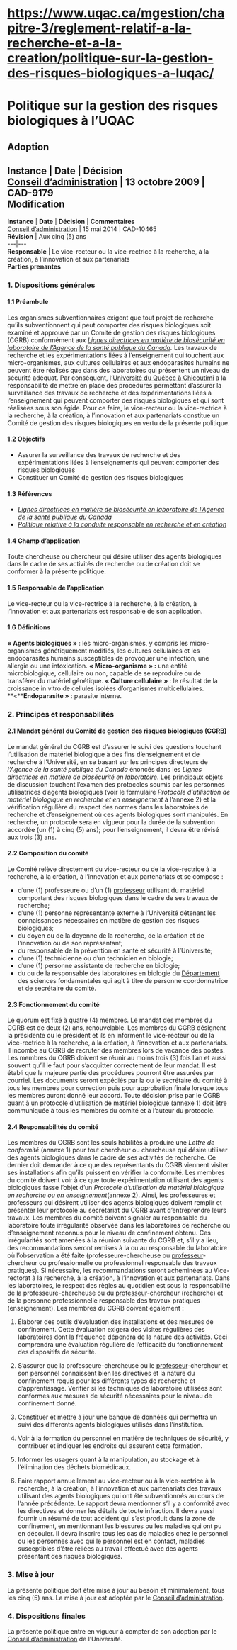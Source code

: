 # https://www.uqac.ca/mgestion/chapitre-3/reglement-relatif-a-la-recherche-et-a-la-creation/politique-sur-la-gestion-des-risques-biologiques-a-luqac/

# Politique sur la gestion des risques biologiques à l’UQAC
**Adoption**  
---  
**Instance** | **Date** | **Décision**  
[Conseil d’administration](https://www.uqac.ca/mgestion/chapitre-3/reglement-relatif-a-la-recherche-et-a-la-creation/politique-sur-la-gestion-des-risques-biologiques-a-luqac/<https:/www.uqac.ca/mgestion/lexique/conseil-dadministration/>) | 13 octobre 2009 | CAD-9179  
**Modification**  
---  
**Instance** | **Date** | **Décision** | **Commentaires**  
[Conseil d’administration](https://www.uqac.ca/mgestion/chapitre-3/reglement-relatif-a-la-recherche-et-a-la-creation/politique-sur-la-gestion-des-risques-biologiques-a-luqac/<https:/www.uqac.ca/mgestion/lexique/conseil-dadministration/>) | 15 mai 2014 | CAD-10465  
**Révision** | Aux cinq (5) ans  
---|---  
**Responsable** | Le vice-recteur ou la vice-rectrice à la recherche, à la création, à l’innovation et aux partenariats  
**Parties prenantes**  
### 1. Dispositions générales
#### 1.1 Préambule
Les organismes subventionnaires exigent que tout projet de recherche qu’ils subventionnent qui peut comporter des risques biologiques soit examiné et approuvé par un Comité de gestion des risques biologiques (CGRB) conformément aux _[Lignes directrices en matière de biosécurité en laboratoire de l’Agence de la santé publique du Canada](https://www.uqac.ca/mgestion/chapitre-3/reglement-relatif-a-la-recherche-et-a-la-creation/politique-sur-la-gestion-des-risques-biologiques-a-luqac/<https:/publications.gc.ca/collections/Collection/H39-4-49-2004F.pdf>)._ Les travaux de recherche et les expérimentations liées à l’enseignement qui touchent aux micro-organismes, aux cultures cellulaires et aux endoparasites humains ne peuvent être réalisés que dans des laboratoires qui présentent un niveau de sécurité adéquat. Par conséquent, l’[Université du Québec à Chicoutimi](https://www.uqac.ca/mgestion/chapitre-3/reglement-relatif-a-la-recherche-et-a-la-creation/politique-sur-la-gestion-des-risques-biologiques-a-luqac/<https:/www.uqac.ca/mgestion/lexique/universite-du-quebec-a-chicoutimi/>) a la responsabilité de mettre en place des procédures permettant d’assurer la surveillance des travaux de recherche et des expérimentations liées à l’enseignement qui peuvent comporter des risques biologiques et qui sont réalisées sous son égide. Pour ce faire, le vice-recteur ou la vice-rectrice à la recherche, à la création, à l’innovation et aux partenariats constitue un Comité de gestion des risques biologiques en vertu de la présente politique.
####  1.2 Objectifs
  * Assurer la surveillance des travaux de recherche et des expérimentations liées à l’enseignements qui peuvent comporter des risques biologiques
  * Constituer un Comité de gestion des risques biologiques


####  1.3 Références
  * [_Lignes directrices en matière de biosécurité en laboratoire de l’Agence de la santé publique du Canada_](https://www.uqac.ca/mgestion/chapitre-3/reglement-relatif-a-la-recherche-et-a-la-creation/politique-sur-la-gestion-des-risques-biologiques-a-luqac/<https:/publications.gc.ca/collections/Collection/H39-4-49-2004F.pdf>)
  * [_Politique relative à la conduite responsable en recherche et en création_](https://www.uqac.ca/mgestion/chapitre-3/reglement-relatif-a-la-recherche-et-a-la-creation/politique-sur-la-gestion-des-risques-biologiques-a-luqac/<https:/www.uqac.ca/mgestion/chapitre-3/reglement-relatif-a-la-recherche-et-a-la-creation/politique-relative-a-la-conduite-responsable-en-recherche-et-en-creation/>)


####  1.4 Champ d’application
Toute chercheuse ou chercheur qui désire utiliser des agents biologiques dans le cadre de ses activités de recherche ou de création doit se conformer à la présente politique.
#### 1.5 Responsable de l’application
Le vice-recteur ou la vice-rectrice à la recherche, à la création, à l’innovation et aux partenariats est responsable de son application.
#### 1.6 Définitions
**« Agents biologiques »** : les micro-organismes, y compris les micro-organismes génétiquement modifiés, les cultures cellulaires et les endoparasites humains susceptibles de provoquer une infection, une allergie ou une intoxication.
**« Micro-organisme** **» :** une entité microbiologique, cellulaire ou non, capable de se reproduire ou de transférer du matériel génétique.
**« Culture cellulaire** **»** : le résultat de la croissance in vitro de cellules isolées d’organismes multicellulaires.
**«****Endoparasite »** : parasite interne.
### 2. Principes et responsabilités
#### 2.1 Mandat général du Comité de gestion des risques biologiques (CGRB)
Le mandat général du CGRB est d’assurer le suivi des questions touchant l’utilisation de matériel biologique à des fins d’enseignement et de recherche à l’Université, en se basant sur les principes directeurs de _l’Agence de la santé publique du Canada_ énoncés dans les _Lignes directrices en matière de biosécurité en laboratoire_.
Les principaux objets de discussion touchent l’examen des protocoles soumis par les personnes utilisatrices d’agents biologiques (voir le formulaire _Protocole d’utilisation de matériel biologique en recherche et en enseignement_ à l’annexe 2) et la vérification régulière du respect des normes dans les laboratoires de recherche et d’enseignement où ces agents biologiques sont manipulés. En recherche, un protocole sera en vigueur pour la durée de la subvention accordée (un (1) à cinq (5) ans); pour l’enseignement, il devra être révisé aux trois (3) ans.
#### 2.2 Composition du comité
Le Comité relève directement du vice-recteur ou de la vice-rectrice à la recherche, à la création, à l’innovation et aux partenariats et se compose :
  * d’une (1) professeure ou d’un (1) [professeur](https://www.uqac.ca/mgestion/chapitre-3/reglement-relatif-a-la-recherche-et-a-la-creation/politique-sur-la-gestion-des-risques-biologiques-a-luqac/<https:/www.uqac.ca/mgestion/lexique/professeur/>) utilisant du matériel comportant des risques biologiques dans le cadre de ses travaux de recherche;
  * d’une (1) personne représentante externe à l’Université détenant les connaissances nécessaires en matière de gestion des risques biologiques;
  * du doyen ou de la doyenne de la recherche, de la création et de l’innovation ou de son représentant;
  * du responsable de la prévention en santé et sécurité à l’Université;
  * d’une (1) technicienne ou d’un technicien en biologie;
  * d’une (1) personne assistante de recherche en biologie;
  * du ou de la responsable des laboratoires en biologie du [Département](https://www.uqac.ca/mgestion/chapitre-3/reglement-relatif-a-la-recherche-et-a-la-creation/politique-sur-la-gestion-des-risques-biologiques-a-luqac/<https:/www.uqac.ca/mgestion/lexique/departement/>) des sciences fondamentales qui agit à titre de personne coordonnatrice et de secrétaire du comité.


#### 2.3 Fonctionnement du comité
Le quorum est fixé à quatre (4) membres.
Le mandat des membres du CGRB est de deux (2) ans, renouvelable. Les membres du CGRB désignent la présidente ou le président et ils en informent le vice-recteur ou de la vice-rectrice à la recherche, à la création, à l’innovation et aux partenariats. Il incombe au CGRB de recruter des membres lors de vacance des postes.
Les membres du CGRB doivent se réunir au moins trois (3) fois l’an et aussi souvent qu’il le faut pour s’acquitter correctement de leur mandat. Il est établi que la majeure partie des procédures pourront être assurées par courriel. Les documents seront expédiés par la ou le secrétaire du comité à tous les membres pour correction puis pour approbation finale lorsque tous les membres auront donné leur accord.
Toute décision prise par le CGRB quant à un protocole d’utilisation de matériel biologique (annexe 1) doit être communiquée à tous les membres du comité et à l’auteur du protocole.
#### 2.4 Responsabilités du comité
Les membres du CGRB sont les seuls habilités à produire une _Lettre de conformité_ (annexe 1) pour tout chercheur ou chercheuse qui désire utiliser des agents biologiques dans le cadre de ses activités de recherche. Ce dernier doit demander à ce que des représentants du CGRB viennent visiter ses installations afin qu’ils puissent en vérifier la conformité.
Les membres du comité doivent voir à ce que toute expérimentation utilisant des agents biologiques fasse l’objet d’un _Protocole d’utilisation de matériel biologique en recherche ou en enseignement_(annexe 2). Ainsi, les professeures et professeurs qui désirent utiliser des agents biologiques doivent remplir et présenter leur protocole au secrétariat du CGRB avant d’entreprendre leurs travaux.
Les membres du comité doivent signaler au responsable du laboratoire toute irrégularité observée dans les laboratoires de recherche ou d’enseignement reconnus pour le niveau de confinement obtenu. Ces irrégularités sont amenées à la réunion suivante du CGRB et, s’il y a lieu, des recommandations seront remises à la ou au responsable du laboratoire où l’observation a été faite (professeure-chercheuse ou [professeur](https://www.uqac.ca/mgestion/chapitre-3/reglement-relatif-a-la-recherche-et-a-la-creation/politique-sur-la-gestion-des-risques-biologiques-a-luqac/<https:/www.uqac.ca/mgestion/lexique/professeur/>)-chercheur ou professionnelle ou professionnel responsable des travaux pratiques). Si nécessaire, les recommandations seront acheminées au Vice-rectorat à la recherche, à la création, à l’innovation et aux partenariats.
Dans les laboratoires, le respect des règles au quotidien est sous la responsabilité de la professeure-chercheuse ou du [professeur](https://www.uqac.ca/mgestion/chapitre-3/reglement-relatif-a-la-recherche-et-a-la-creation/politique-sur-la-gestion-des-risques-biologiques-a-luqac/<https:/www.uqac.ca/mgestion/lexique/professeur/>)-chercheur (recherche) et de la personne professionnelle responsable des travaux pratiques (enseignement).
Les membres du CGRB doivent également :
  1. Élaborer des outils d’évaluation des installations et des mesures de confinement. Cette évaluation exigera des visites régulières des laboratoires dont la fréquence dépendra de la nature des activités. Ceci comprendra une évaluation régulière de l’efficacité du fonctionnement des dispositifs de sécurité.


  1. S’assurer que la professeure-chercheuse ou le [professeur](https://www.uqac.ca/mgestion/chapitre-3/reglement-relatif-a-la-recherche-et-a-la-creation/politique-sur-la-gestion-des-risques-biologiques-a-luqac/<https:/www.uqac.ca/mgestion/lexique/professeur/>)-chercheur et son personnel connaissent bien les directives et la nature du confinement requis pour les différents types de recherche et d’apprentissage. Vérifier si les techniques de laboratoire utilisées sont conformes aux mesures de sécurité nécessaires pour le niveau de confinement donné.


  1. Constituer et mettre à jour une banque de données qui permettra un suivi des différents agents biologiques utilisés dans l’institution.


  1. Voir à la formation du personnel en matière de techniques de sécurité, y contribuer et indiquer les endroits qui assurent cette formation.


  1. Informer les usagers quant à la manipulation, au stockage et à l’élimination des déchets biomédicaux.


  1. Faire rapport annuellement au vice-recteur ou à la vice-rectrice à la recherche, à la création, à l’innovation et aux partenariats des travaux utilisant des agents biologiques qui ont été subventionnés au cours de l’année précédente. Le rapport devra mentionner s’il y a conformité avec les directives et donner les détails de toute infraction. Il devra aussi fournir un résumé de tout accident qui s’est produit dans la zone de confinement, en mentionnant les blessures ou les maladies qui ont pu en découler. Il devra inscrire tous les cas de maladies chez le personnel ou les personnes avec qui le personnel est en contact, maladies susceptibles d’être reliées au travail effectué avec des agents présentant des risques biologiques.


### 3. Mise à jour
La présente politique doit être mise à jour au besoin et minimalement, tous les cinq (5) ans. La mise à jour est adoptée par le [Conseil d’administration](https://www.uqac.ca/mgestion/chapitre-3/reglement-relatif-a-la-recherche-et-a-la-creation/politique-sur-la-gestion-des-risques-biologiques-a-luqac/<https:/www.uqac.ca/mgestion/lexique/conseil-dadministration/>).
### 4. Dispositions finales
La présente politique entre en vigueur à compter de son adoption par le [Conseil d’administration](https://www.uqac.ca/mgestion/chapitre-3/reglement-relatif-a-la-recherche-et-a-la-creation/politique-sur-la-gestion-des-risques-biologiques-a-luqac/<https:/www.uqac.ca/mgestion/lexique/conseil-dadministration/>) de l’Université.

